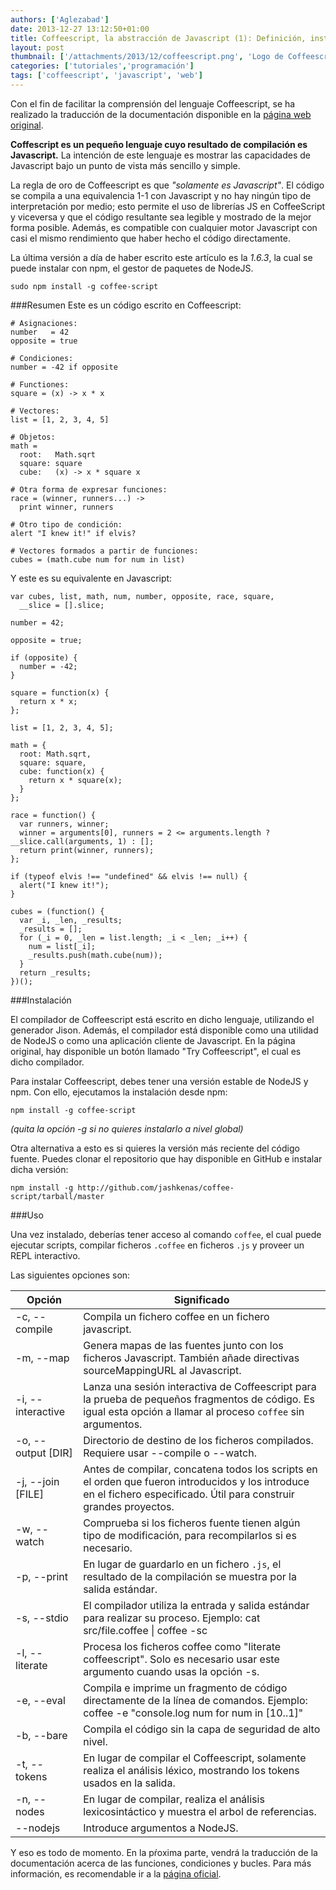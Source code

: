 ```yaml
---
authors: ['Aglezabad']
date: 2013-12-27 13:12:50+01:00
title: Coffeescript, la abstracción de Javascript (1): Definición, instalación y uso del compilador.
layout: post
thumbnail: ['/attachments/2013/12/coffeescript.png', 'Logo de Coffeescript.']
categories: ['tutoriales','programación']
tags: ['coffeescript', 'javascript', 'web']
---
```

Con el fin de facilitar la comprensión del lenguaje Coffeescript, se ha realizado la traducción de la documentación disponible en la [página web original](http://coffeescript.org).

**Coffescript es un pequeño lenguaje cuyo resultado de compilación es Javascript.** La intención de este lenguaje es mostrar las capacidades de Javascript bajo un punto de vista más sencillo y simple.

La regla de oro de Coffeescript es que *"solamente es Javascript"*. El código se compila a una equivalencia 1-1 con Javascript y no hay ningún tipo de interpretación por medio; esto permite el uso de librerías JS en CoffeeScript y viceversa y que el código resultante sea legible y mostrado de la mejor forma posible. Además, es compatible con cualquier motor Javascript con casi el mismo rendimiento que haber hecho el código directamente.

La última versión a día de haber escrito este artículo es la *1.6.3*, la cual se puede instalar con npm, el gestor de paquetes de NodeJS.

    sudo npm install -g coffee-script

###Resumen
Este es un código escrito en Coffeescript:

    # Asignaciones:
    number   = 42
    opposite = true
    
    # Condiciones:
    number = -42 if opposite
    
    # Functiones:
    square = (x) -> x * x
    
    # Vectores:
    list = [1, 2, 3, 4, 5]
    
    # Objetos:
    math =
      root:   Math.sqrt
      square: square
      cube:   (x) -> x * square x
    
    # Otra forma de expresar funciones:
    race = (winner, runners...) ->
      print winner, runners
    
    # Otro tipo de condición:
    alert "I knew it!" if elvis?
    
    # Vectores formados a partir de funciones:
    cubes = (math.cube num for num in list)

Y este es su equivalente en Javascript:

    var cubes, list, math, num, number, opposite, race, square,
      __slice = [].slice;
    
    number = 42;
    
    opposite = true;
    
    if (opposite) {
      number = -42;
    }
    
    square = function(x) {
      return x * x;
    };
    
    list = [1, 2, 3, 4, 5];
    
    math = {
      root: Math.sqrt,
      square: square,
      cube: function(x) {
        return x * square(x);
      }
    };
    
    race = function() {
      var runners, winner;
      winner = arguments[0], runners = 2 <= arguments.length ? __slice.call(arguments, 1) : [];
      return print(winner, runners);
    };
    
    if (typeof elvis !== "undefined" && elvis !== null) {
      alert("I knew it!");
    }
    
    cubes = (function() {
      var _i, _len, _results;
      _results = [];
      for (_i = 0, _len = list.length; _i < _len; _i++) {
        num = list[_i];
        _results.push(math.cube(num));
      }
      return _results;
    })();

###Instalación

El compilador de Coffeescript está escrito en dicho lenguaje, utilizando el generador Jison. Además, el compilador está disponible como una utilidad de NodeJS o como una aplicación cliente de Javascript. En la página original, hay disponible un botón llamado "Try Coffeescript", el cual es dicho compilador.

Para instalar Coffeescript, debes tener una versión estable de NodeJS y npm. Con ello, ejecutamos la instalación desde npm:

    npm install -g coffee-script

*(quita la opción -g si no quieres instalarlo a nivel global)*

Otra alternativa a esto es si quieres la versión más reciente del código fuente. Puedes clonar el repositorio que hay disponible en GitHub e instalar dicha versión:

    npm install -g http://github.com/jashkenas/coffee-script/tarball/master

###Uso

Una vez instalado, deberías tener acceso al comando <code>coffee</code>, el cual puede ejecutar scripts, compilar ficheros <code>.coffee</code> en ficheros <code>.js</code> y proveer un REPL interactivo.

Las siguientes opciones son:

<table class="table table-striped">
    <thead>
        <tr>
            <th>Opción</th>
            <th>Significado</th>
        </tr>
    </thead>
    <tbody>
        <tr>
            <td>-c, --compile</td>
            <td>Compila un fichero coffee en un fichero javascript.</td>
        </tr>
        <tr>
            <td>-m, --map</td>
            <td>Genera mapas de las fuentes junto con los ficheros Javascript. También añade directivas sourceMappingURL al Javascript.</td>
        </tr>
        <tr>
            <td>-i, --interactive</td>
            <td>Lanza una sesión interactiva de Coffeescript para la prueba de pequeños fragmentos de código. Es igual esta opción a llamar al proceso <code>coffee</code> sin argumentos.</td>
        </tr>
        <tr>
            <td>-o, --output [DIR]</td>
            <td>Directorio de destino de los ficheros compilados. Requiere usar --compile o --watch.</td>
        </tr>
        <tr>
            <td>-j, --join [FILE]</td>
            <td>Antes de compilar, concatena todos los scripts en el orden que fueron introducidos y los introduce en el fichero especificado. Útil para construir grandes proyectos.</td>
        </tr>
        <tr>
            <td>-w, --watch</td>
            <td>Comprueba si los ficheros fuente tienen algún tipo de modificación, para recompilarlos si es necesario.</td>
        </tr>
        <tr>
            <td>-p, --print</td>
            <td>En lugar de guardarlo en un fichero <code>.js</code>, el resultado de la compilación se muestra por la salida estándar.</td>
        </tr>
        <tr>
            <td>-s, --stdio</td>
            <td>El compilador utiliza la entrada y salida estándar para realizar su proceso. Ejemplo: cat src/file.coffee | coffee -sc</td>
        </tr>
        <tr>
            <td>-l, --literate</td>
            <td>Procesa los ficheros coffee como "literate coffeescript". Solo es necesario usar este argumento cuando usas la opción -s.</td>
        </tr>
        <tr>
            <td>-e, --eval</td>
            <td>Compila e imprime un fragmento de código directamente de la línea de comandos. Ejemplo: coffee -e "console.log num for num in [10..1]"</td>
        </tr>
        <tr>
            <td>-b, --bare</td>
            <td>Compila el código sin la capa de seguridad de alto nivel.</td>
        </tr>
        <tr>
            <td>-t, --tokens</td>
            <td>En lugar de compilar el Coffeescript, solamente realiza el análisis léxico, mostrando los tokens usados en la salida.</td>
        </tr>
        <tr>
            <td>-n, --nodes</td>
            <td>En lugar de compilar, realiza el análisis lexicosintáctico y muestra el arbol de referencias.</td>
        </tr>
        <tr>
            <td>--nodejs</td>
            <td>Introduce argumentos a NodeJS.</td>
        </tr>
    </tbody>
</table>

Y eso es todo de momento. En la pŕoxima parte, vendrá la traducción de la documentación acerca de las funciones, condiciones y bucles. Para más información, es recomendable ir a la [página oficial](http://coffeescript.org). 





